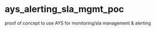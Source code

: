 # ays_alerting_sla_mgmt_poc
proof of concept to use AYS for monitoring/sla management &amp; alerting

